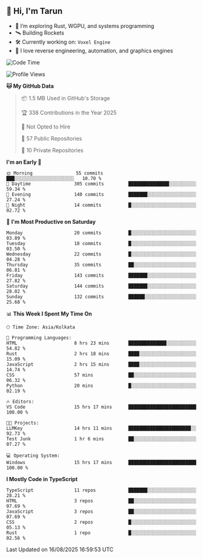 ## 👋 Hi, I'm Tarun

- 🧠 I’m exploring Rust, WGPU, and systems programming
- 🛰️ Building Rockets
- 🛠️ Currently working on: `Voxel Engine`
- 🧪 I love reverse engineering, automation, and graphics engines

<!--START_SECTION:waka-->
![Code Time](http://img.shields.io/badge/Code%20Time-35%20hrs%2030%20mins-blue)

![Profile Views](http://img.shields.io/badge/Profile%20Views-2-blue)

**🐱 My GitHub Data** 

> 📦 1.5 MB Used in GitHub's Storage 
 > 
> 🏆 338 Contributions in the Year 2025
 > 
> 🚫 Not Opted to Hire
 > 
> 📜 57 Public Repositories 
 > 
> 🔑 10 Private Repositories 
 > 
**I'm an Early 🐤** 

```text
🌞 Morning                55 commits          ███░░░░░░░░░░░░░░░░░░░░░░   10.70 % 
🌆 Daytime                305 commits         ███████████████░░░░░░░░░░   59.34 % 
🌃 Evening                140 commits         ███████░░░░░░░░░░░░░░░░░░   27.24 % 
🌙 Night                  14 commits          █░░░░░░░░░░░░░░░░░░░░░░░░   02.72 % 
```
📅 **I'm Most Productive on Saturday** 

```text
Monday                   20 commits          █░░░░░░░░░░░░░░░░░░░░░░░░   03.89 % 
Tuesday                  18 commits          █░░░░░░░░░░░░░░░░░░░░░░░░   03.50 % 
Wednesday                22 commits          █░░░░░░░░░░░░░░░░░░░░░░░░   04.28 % 
Thursday                 35 commits          ██░░░░░░░░░░░░░░░░░░░░░░░   06.81 % 
Friday                   143 commits         ███████░░░░░░░░░░░░░░░░░░   27.82 % 
Saturday                 144 commits         ███████░░░░░░░░░░░░░░░░░░   28.02 % 
Sunday                   132 commits         ██████░░░░░░░░░░░░░░░░░░░   25.68 % 
```


📊 **This Week I Spent My Time On** 

```text
🕑︎ Time Zone: Asia/Kolkata

💬 Programming Languages: 
HTML                     8 hrs 23 mins       ██████████████░░░░░░░░░░░   54.82 % 
Rust                     2 hrs 18 mins       ████░░░░░░░░░░░░░░░░░░░░░   15.09 % 
JavaScript               2 hrs 15 mins       ████░░░░░░░░░░░░░░░░░░░░░   14.74 % 
CSS                      57 mins             ██░░░░░░░░░░░░░░░░░░░░░░░   06.32 % 
Python                   20 mins             █░░░░░░░░░░░░░░░░░░░░░░░░   02.19 % 

🔥 Editors: 
VS Code                  15 hrs 17 mins      █████████████████████████   100.00 % 

🐱‍💻 Projects: 
LLMKey                   14 hrs 11 mins      ███████████████████████░░   92.73 % 
Test Junk                1 hr 6 mins         ██░░░░░░░░░░░░░░░░░░░░░░░   07.27 % 

💻 Operating System: 
Windows                  15 hrs 17 mins      █████████████████████████   100.00 % 
```

**I Mostly Code in TypeScript** 

```text
TypeScript               11 repos            ███████░░░░░░░░░░░░░░░░░░   28.21 % 
HTML                     3 repos             ██░░░░░░░░░░░░░░░░░░░░░░░   07.69 % 
JavaScript               3 repos             ██░░░░░░░░░░░░░░░░░░░░░░░   07.69 % 
CSS                      2 repos             █░░░░░░░░░░░░░░░░░░░░░░░░   05.13 % 
Rust                     1 repo              █░░░░░░░░░░░░░░░░░░░░░░░░   02.56 % 
```




 Last Updated on 16/08/2025 16:59:53 UTC
<!--END_SECTION:waka-->
